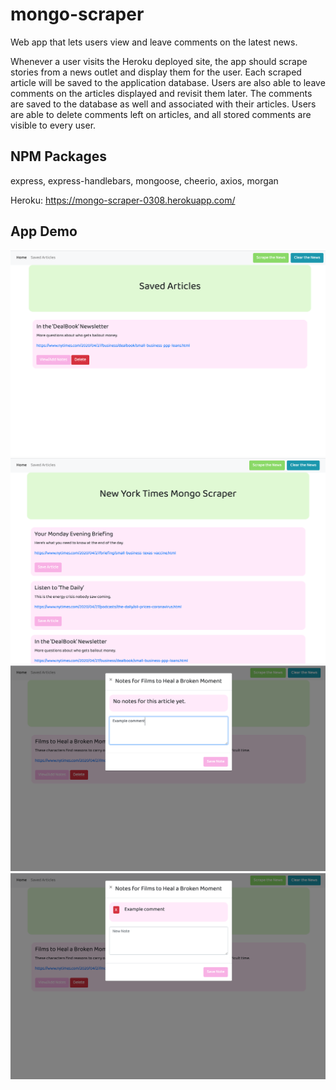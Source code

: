 # mongo-scraper

Web app that lets users view and leave comments on the latest news.

Whenever a user visits the Heroku deployed site, the app should scrape stories from a news outlet and display them for the user. Each scraped article will be saved to the application database. Users are also able to leave comments on the articles displayed and revisit them later. The comments are saved to the database as well and associated with their articles. Users are able to delete comments left on articles, and all stored comments are visible to every user.

## NPM Packages
express, 
express-handlebars, 
mongoose, 
cheerio, 
axios, 
morgan 

Heroku: https://mongo-scraper-0308.herokuapp.com/

## App Demo
![Home Page](./public/assets/img/home.png)
![Saved Page](./public/assets/img/saved.png)
![Add Note](./public/assets/img/addnote.png)
![Previous Notes](./public/assets/img/prevnote.png)
